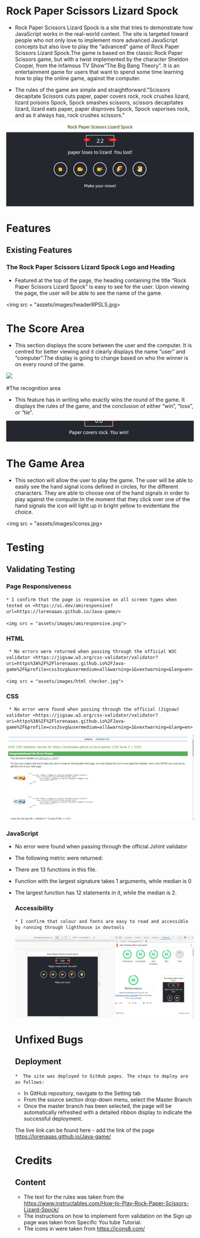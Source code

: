 # Rock Paper Scissors Lizard Spock

* Rock Paper Scissors Lizard Spock is a site that tries to demonstrate how  JavaScript works in the real-world context. The site is targeted toward people who not only love to implement more advanced JavaScript concepts but also love to play the “advanced” game of Rock Paper Scissors Lizard Spock.The game is based on the classic Rock Paper Scissors game, but with a twist implemented by the character Sheldon Cooper, from the infamous TV Show”The Big Bang Theory”. It is an entertainment game for users that want to spend some time learning how to play the online game, against the computer.


* The rules of the game are simple and straightforward."Scissors decapitate Scissors cuts paper, paper covers rock, rock crushes lizard, lizard poisons Spock, Spock smashes scissors, scissors decapitates lizard, lizard eats paper, paper disproves Spock, Spock vaporises rock, and as it always has, rock crushes scissors."


<img src ="assets/images/overallwebpic.png">


# Features
## Existing Features
### The Rock Paper Scissors Lizard Spock Logo and Heading
  * Featured at the top of the page, the heading containing the title “Rock Paper Scissors Lizard Spock” is easy to see for the user. Upon viewing the page, the user will be able to see the name of the game.


   <img src = "assets/images/headerRPSLS.jpg>

# The Score Area
* This section displays the score between the user and the computer. It is centred for better viewing and it clearly displays the name ”user” and “computer”.The display is going to change based on who the winner is on every round of the game.
<img src = "assetts/images/score-board-validation.jpg">

#The recognition area
* This feature has in writing who exactly wins the round of the game. It displays the rules of the game, and the conclusion of either “win”, “loss”, or “tie”.
<img src = "assets/images/written-confirmation.jpg" >

# The Game Area
   * This section will allow the user to play the game. The user will be able to easily see the hand signal icons defined in circles, for the different characters. They are able to choose one of the hand signals in order to play against the computer.In the moment that they click over one of the hand signals the icon will light up in bright yellow to evidentiate the choice.
  
 
  <img src = "assets/images/iconss.jpg>

  
   # Testing

   ## Validating Testing
  
  ### Page Responsiveness 
    * I confirm that the page is responsive on all screen types when tested on <https://ui.dev/amiresponsive?url=https://lorenaaas.github.io/Java-game/>

    <img src = "assets/images/amiresponsive.png">
   ### HTML
     * No errors were returned when passing through the official W3C validator <https://jigsaw.w3.org/css-validator/validator?uri=https%3A%2F%2Florenaaas.github.io%2FJava-game%2F&profile=css3svg&usermedium=all&warning=1&vextwarning=&lang=en>

    <img src = "assets/images/html checker.jpg">

   ### CSS
 
     * No error were found when passing through the official (Jigsaw) validator <https://jigsaw.w3.org/css-validator/validator?uri=https%3A%2F%2Florenaaas.github.io%2FJava-game%2F&profile=css3svg&usermedium=all&warning=1&vextwarning=&lang=en>
     
   <img src = "assets/images/w3validator.jpg">

   ### JavaScript

 * No error were found when passing through the official  Jshint validator
 * The following metric were returned:
* There are 13 functions in this file.
* Function with the largest signature takes 1 arguments, while median is 0
* The largest function has 12 statements in it, while the median is 2.


   ### Accessibility

      * I confirm that colour and fonts are easy to read and accessible by running through lighthouse in devtools
       
   <img src ="assets/images/lighthouse_performance.jpg">

     # Unfixed Bugs

    ## Deployment

      *  The site was deployed to GitHub pages. The steps to deploy are as follows:
    *  In GitHub repository, navigate to the Setting tab
    *  From the source section drop-down menu, select the Master Branch
     *  Once the master branch has been selected, the page will be automatically refreshed with a detailed ribbon display to indicate the successful deployment.
  
     The live link can be found here - add the link of the page <https://lorenaaas.github.io/Java-game/>
     # Credits
   
     ## Content

     * The text for the rules was taken from the https://www.instructables.com/How-to-Play-Rock-Paper-Scissors-Lizard-Spock/
    * The instructions on how to implement form validation on the Sign up page was taken from Specific You tube Tutorial.
    * The icons in were taken from https://icons8.com/
